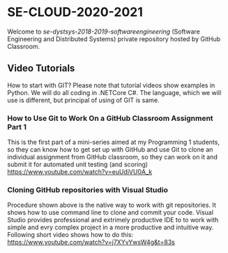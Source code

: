 # SE-CLOUD-2020-2021
Welcome to *se-dystsys-2018-2019-softwareengineering* (Software Engineering and Distributed Systems) private repository hosted by GitHub Classroom.

## Video Tutorials
How to start with GIT? Please note that tutorial videos show examples in Python. We will do all coding in .NETCore C#. The language, which we will use is different, but principal of using of GIT is same. 

### How to Use Git to Work On a GitHub Classroom Assignment Part 1
This is the first part of a mini-series aimed at my Programming 1 students, so they can know how to get set up with GitHub and use Git to clone an individual assignment from GitHub classroom, so they can work on it and submit it for automated unit testing (and scoring)
https://www.youtube.com/watch?v=euUdiVU0A_k

### Cloning GitHub repositories with Visual Studio
Procedure shown above is the native way to work with git repositories. It shows how to use command line to clone and commit your code.
Visual Studio provides professional and extrimely productive IDE to to work with simple and evry complex project in a more productive and intuitive way. 
Following short video shows how to do this:
https://www.youtube.com/watch?v=j7XYvYwsW4g&t=83s


